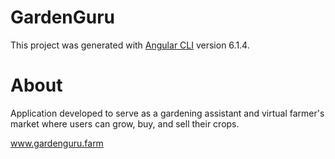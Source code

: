 # GardenGuru

This project was generated with [Angular CLI](https://github.com/angular/angular-cli) version 6.1.4.

# About

Application developed to serve as a gardening assistant and virtual farmer's market where users can grow, buy, and sell their crops.

www.gardenguru.farm
